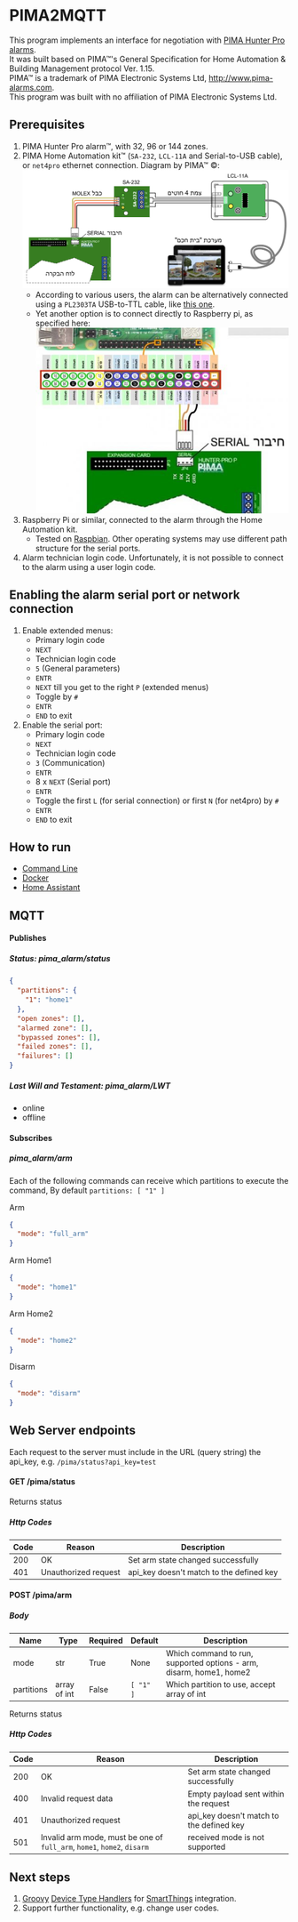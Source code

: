 # PIMA2MQTT

This program implements an interface for negotiation with [PIMA Hunter Pro alarms](https://www.pima-alarms.com/our-products/hunter-pro-series/).  
It was built based on PIMA&trade;'s General Specification for Home Automation &
Building Management protocol Ver. 1.15.  
PIMA&trade; is a trademark of PIMA Electronic Systems Ltd, http://www.pima-alarms.com.  
This program was built with no affiliation of PIMA Electronic Systems Ltd.

## Prerequisites
1. PIMA Hunter Pro alarm&trade;, with 32, 96 or 144 zones.
1. PIMA Home Automation kit&trade; (`SA-232`, `LCL-11A` and Serial-to-USB cable), or `net4pro` ethernet connection.
   Diagram by PIMA&trade; &copy;:
   ![Diagram by PIMA&trade; &copy;](docs/home_automation_kit.png)
   - According to various users, the alarm can be alternatively connected using a `PL2303TA` USB-to-TTL cable, like [this one](https://www.aliexpress.com/item/32345829369.html).
   - Yet another option is to connect directly to Raspberry pi, as specified here:
   ![Diagram by @maorcc](docs/rpi_connection.png)
1. Raspberry Pi or similar, connected to the alarm through the Home Automation kit.
   - Tested on [Raspbian](https://www.raspberrypi.org/downloads/raspbian/). Other operating systems
     may use different path structure for the serial ports.
1. Alarm technician login code. Unfortunately, it is not possible to connect to the alarm using a user login code.

## Enabling the alarm serial port or network connection
1. Enable extended menus:
   - Primary login code
   - `NEXT`
   - Technician login code
   - `5` (General parameters)
   - `ENTR`
   - `NEXT` till you get to the right `P` (extended menus)
   - Toggle by `#`
   - `ENTR`
   - `END` to exit
1. Enable the serial port:
   - Primary login code
   - `NEXT`
   - Technician login code
   - `3` (Communication)
   - `ENTR`
   - 8 x `NEXT` (Serial port)
   - `ENTR`
   - Toggle the first `L` (for serial connection) or first `N` (for net4pro) by `#`
   - `ENTR`
   - `END` to exit

## How to run

- [Command Line](docs/command_line.md)
- [Docker](docs/docker.md)
- [Home Assistant](docs/homeassistant.md)

## MQTT

#### Publishes

##### Status: pima_alarm/status
```json
{
  "partitions": {
    "1": "home1"
  },
  "open zones": [],
  "alarmed zone": [],
  "bypassed zones": [],
  "failed zones": [],
  "failures": []
}
```

##### Last Will and Testament: pima_alarm/LWT
- online
- offline

#### Subscribes

##### pima_alarm/arm
Each of the following commands can receive which partitions to execute the command,
By default `partitions: [ "1" ]`


Arm
```json
{
  "mode": "full_arm"
}
```

Arm Home1
```json
{
  "mode": "home1"
}
```

Arm Home2
```json
{
  "mode": "home2"
}
```

Disarm
```json
{
  "mode": "disarm"
}
```

## Web Server endpoints

Each request to the server must include in the URL (query string) the api_key, e.g. ```/pima/status?api_key=test```

#### GET /pima/status
Returns status

##### Http Codes

Code | Reason | Description
--- | --- | --- |
200 | OK | Set arm state changed successfully
401 | Unauthorized request | api_key doesn't match to the defined key


#### POST /pima/arm
##### Body
Name | Type | Required | Default | Description
--- | --- | --- | --- | --- |
mode | str | True | None | Which command to run, supported options - arm, disarm, home1, home2
partitions | array of int | False | `[ "1" ]` | Which partition to use, accept array of int

Returns status

##### Http Codes

Code | Reason | Description
--- | --- | --- |
200 | OK | Set arm state changed successfully
400 | Invalid request data | Empty payload sent within the request
401 | Unauthorized request | api_key doesn't match to the defined key
501 | Invalid arm mode, must be one of `full_arm`, `home1`, `home2`, `disarm` | received mode is not supported


## Next steps
1. [Groovy](http://groovy-lang.org/) [Device Type Handlers](https://docs.smartthings.com/en/latest/device-type-developers-guide/) for [SmartThings](https://www.smartthings.com/) integration.
1. Support further functionality, e.g. change user codes.
